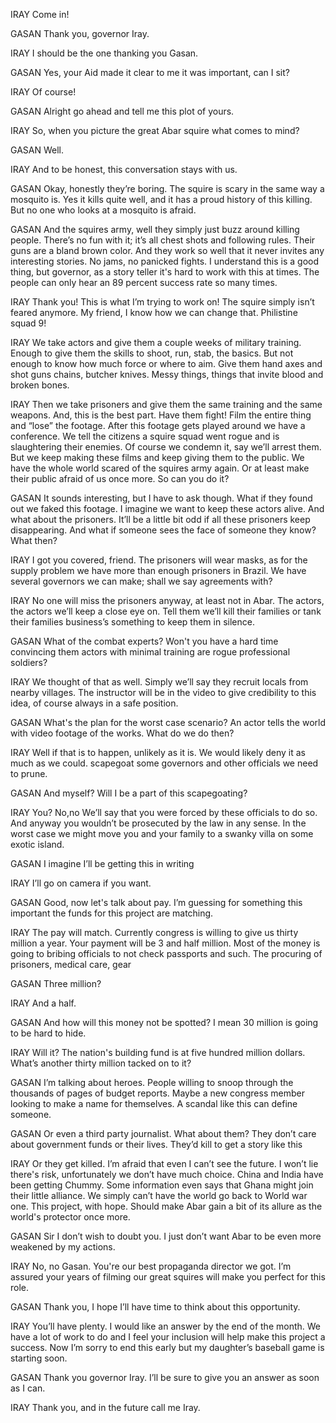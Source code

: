 IRAY
Come in!

GASAN
Thank you, governor Iray.

IRAY
I should be the one thanking you Gasan.

GASAN
Yes, your Aid made it clear to me it was important, can I sit? 

IRAY
Of course!

GASAN
Alright go ahead and tell me this plot of yours. 

IRAY
So, when you picture the great Abar squire what comes to mind?

GASAN
Well. 

IRAY
And to be honest, this conversation stays with us. 

GASAN
Okay, honestly they’re boring. The squire is scary in the same way a mosquito is. Yes it kills quite well, and it has a proud history of this killing. But no one who looks at a mosquito is afraid.  

GASAN
And the squires army, well they simply just buzz around killing people. There’s no fun with it; it’s all chest shots and following rules. Their guns are a bland brown color. And they work so well that it never invites any interesting stories. No jams, no panicked fights. I understand this is a good thing, but governor, as a story teller it's hard to work with this at times. The people can only hear an 89 percent success rate so many times.  

IRAY
Thank you! This is what I’m trying to work on! The squire simply isn’t feared anymore. My friend, I know how we can change that. Philistine squad 9!

IRAY
We take actors and give them a couple weeks of military training. Enough to give them the skills to shoot, run, stab, the basics. But not enough to know how much force or where to aim. Give them hand axes and shot guns chains, butcher knives. Messy things, things that invite blood and broken bones. 
 
IRAY
Then we take prisoners and give them the same training and the same weapons. And, this is the best part. Have them fight! Film the entire thing and “lose” the footage. After this footage gets played around we have a conference. We tell the citizens a squire squad went rogue and is slaughtering their enemies. Of course we condemn it, say we’ll arrest them. But we keep making these films and keep giving them to the public. We have the whole world scared of the squires army again. Or at least make their public afraid of us once more. So can you do it? 

GASAN
It sounds interesting, but I have to ask though. What if they found out we faked this footage. I imagine we want to keep these actors alive. And what about the prisoners. It’ll be a little bit odd if all these prisoners keep disappearing. And what if someone sees the face of someone they know? What then? 

IRAY
I got you covered, friend. The prisoners will wear masks, as for the supply problem we have more than enough prisoners in Brazil. We have several governors we can make; shall we say agreements with?

IRAY
No one will miss the prisoners anyway, at least not in Abar. The actors, the actors we’ll keep a close eye on. Tell them we’ll kill their families or tank their families business’s something to keep them in silence.

GASAN
What of the combat experts? Won't you have a hard time convincing them actors with minimal training are rogue professional soldiers? 

IRAY
We thought of that as well. Simply we’ll say they recruit locals from nearby villages. The instructor will be in the video to give credibility to this idea, of course always in a safe position. 

GASAN
What's the plan for the worst case scenario? An actor tells the world with video footage of the works. What do we do then? 

IRAY
Well if that is to happen, unlikely as it is. We would likely deny it as much as we could. scapegoat some governors and other officials we need to prune.

GASAN
And myself? Will I be a part of this scapegoating? 

IRAY
You? No,no We’ll say that you were forced by these officials to do so. And anyway you wouldn’t be prosecuted by the law in any sense. In the worst case we might move you and your family to a swanky villa on some exotic island.

GASAN
I imagine I’ll be getting this in writing

IRAY
I’ll go on camera if you want. 

GASAN
Good, now let's talk about pay. I’m guessing for something this important the funds for this project are matching. 

IRAY
The pay will match. Currently congress is willing to give us thirty million a year. Your payment will be 3 and half million. Most of the money is going to bribing officials to not check passports and such. The procuring of prisoners, medical care, gear 

GASAN
Three million? 

IRAY
And a half. 

GASAN
And how will this money not be spotted? I mean 30 million is going to be hard to hide. 

IRAY
Will it? The nation's building fund is at five hundred million dollars. What’s another thirty million tacked on to it? 

GASAN
I’m talking about heroes. People willing to snoop through the thousands of pages of budget reports. Maybe a new congress member looking to make a name for themselves. A scandal like this can define someone.

GASAN
Or even a third party journalist. What about them? They don’t care about government funds or their lives. They’d kill to get a story like this 

IRAY
Or they get killed. I’m afraid that even I can’t see the future. I won’t lie there's risk, unfortunately we don’t have much choice. China and India have been getting Chummy. Some information even says that Ghana might join their little alliance. We simply can’t have the world go back to World war one. This project, with hope. Should make Abar gain a bit of its allure as the world's protector once more. 

GASAN
Sir I don’t wish to doubt you. I just don’t want Abar to be even more weakened by my actions. 

IRAY
No, no Gasan. You're our best propaganda director we got. I’m assured your years of filming our great squires will make you perfect for this role. 

GASAN
Thank you, I hope I’ll have time to think about this opportunity. 

IRAY
You’ll have plenty. I would like an answer by the end of the month. We have a lot of work to do and I feel your inclusion will help make this project a success. Now I’m sorry to end this early but my daughter’s baseball game is starting soon. 

GASAN
Thank you governor Iray. I’ll be sure to give you an answer as soon as I can.

IRAY
Thank you, and in the future call me Iray. 
